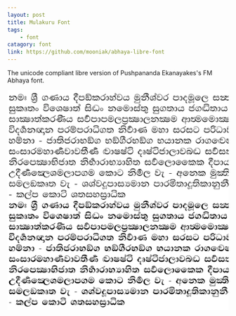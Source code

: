 ```yaml
---
layout: post
title: Mulakuru Font
tags:
    - font
catagory: font
link: https://github.com/mooniak/abhaya-libre-font
---
```




The unicode compliant libre version of Pushpananda Ekanayakes's FM Abhaya font.

![Mujlakuru](/images/abhaya.png) 
